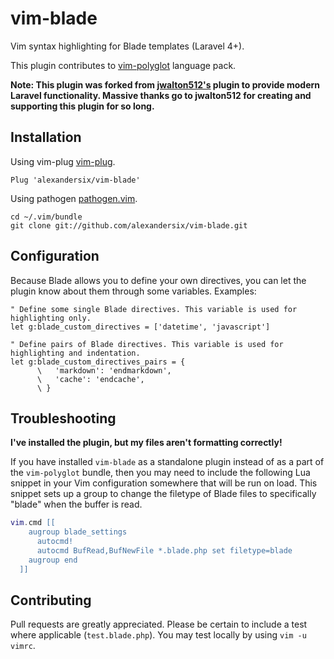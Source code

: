 # vim-blade

Vim syntax highlighting for Blade templates (Laravel 4+).

This plugin contributes to [vim-polyglot](https://github.com/sheerun/vim-polyglot) language pack.

**Note: This plugin was forked from [jwalton512's](https://github.com/jwalton512/vim-blade)
plugin to provide modern Laravel functionality. Massive thanks go to jwalton512 for
creating and supporting this plugin for so long.**

## Installation

Using vim-plug
[vim-plug](https://github.com/junegunn/vim-plug).

    Plug 'alexandersix/vim-blade'

Using pathogen
[pathogen.vim](https://github.com/tpope/vim-pathogen).

    cd ~/.vim/bundle
    git clone git://github.com/alexandersix/vim-blade.git

## Configuration

Because Blade allows you to define your own directives, you can let the plugin
know about them through some variables. Examples:

```vim
" Define some single Blade directives. This variable is used for highlighting only.
let g:blade_custom_directives = ['datetime', 'javascript']

" Define pairs of Blade directives. This variable is used for highlighting and indentation.
let g:blade_custom_directives_pairs = {
      \   'markdown': 'endmarkdown',
      \   'cache': 'endcache',
      \ }
```

## Troubleshooting

**I've installed the plugin, but my files aren't formatting correctly!**

If you have installed `vim-blade` as a standalone plugin instead of as a part of the `vim-polyglot` bundle, then you
may need to include the following Lua snippet in your Vim configuration somewhere that will be run on load. This
snippet sets up a group to change the filetype of Blade files to specifically "blade" when the buffer is read.

```lua
vim.cmd [[
    augroup blade_settings
      autocmd!
      autocmd BufRead,BufNewFile *.blade.php set filetype=blade
    augroup end
  ]]

```

## Contributing

Pull requests are greatly appreciated. Please be certain to include a test where applicable (`test.blade.php`). You may test locally by using `vim -u vimrc`.
